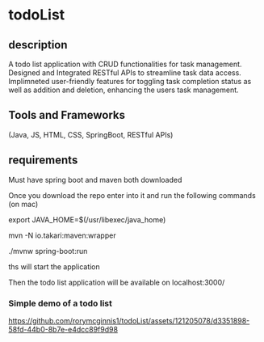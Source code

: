 # todoList

## description

A todo list application with CRUD functionalities for task management. Designed and Integrated RESTful APIs to 
streamline task data access. Implimneted user-friendly features for toggling task completion status as well as 
addition and deletion, enhancing the users task management.

## Tools and Frameworks

(Java, JS, HTML, CSS, SpringBoot, RESTful APIs)

## requirements
Must have spring boot and maven both downloaded

Once you download the repo enter into it and run the following commands (on mac)

export JAVA_HOME=$(/usr/libexec/java_home)

mvn -N io.takari:maven:wrapper

./mvnw spring-boot:run

ths will start the application

Then the todo list application will be available on localhost:3000/

### Simple demo of a todo list


https://github.com/rorymcginnis1/todoList/assets/121205078/d3351898-58fd-44b0-8b7e-e4dcc89f9d98

